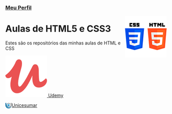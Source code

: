 ### [Meu Perfil](http://phstefen.github.io/)

<img align="right" src="img/htmlcss.png" width="130">

# Aulas de HTML5 e CSS3
Estes são os repositórios das minhas aulas de HTML e CSS


[<img src="img/udemy.png" heigth="100%"> Udemy](https://github.com/phStefen/aulas-html-css/tree/master/udemy/)

<img align="left" src="img/unicesumar.png" width="20">

[Unicesumar](https://github.com/phStefen/aulas-html-css/tree/master/unicesumar/)